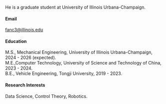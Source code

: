 

He is a graduate student at University of Illinois Urbana-Champaign.

#### Email
fanc3@illinois.edu

#### Education
M.S., Mechanical Engineering, University of Illinois Urbana-Champaign, 2024 - 2026 (expected).\
M.E.,Computer Technology, University of Science and Technology of China, 2023 - 2024.\
B.E., Vehicle Engineering, Tongji University, 2019 - 2023.

#### Research Interests
Data Science, Control Theory, Robotics.

